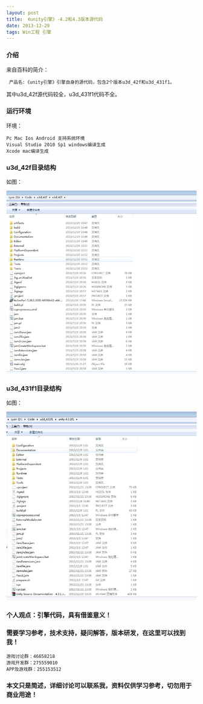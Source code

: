 ```yaml
---
layout: post
title:  《unity引擎》-4.2和4.3版本源代码
date: 2013-12-29
tags: Win工程 引擎
---
```



### 介绍


来自百科的简介：


	 产品名:《unity引擎》引擎自身的源代码，包含2个版本u3d_42f和u3d_431f1。


其中u3d_42f源代码较全，u3d_431f1代码不全。


### 运行环境

环境：

``` 
Pc Mac Ios Android 支持系统环境
Visual Studio 2010 Sp1 windows编译生成
Xcode mac编译生成
``` 

### u3d_42f目录结构

如图：

![](/images/posts/u3d_42f/u3d_42f-1.jpg)

### u3d_431f1目录结构

如图：

![](/images/posts/u3d_431f1/u3d_431f1-1.jpg)


### 个人观点：引擎代码，具有借鉴意义！

### 需要学习参考，技术支持，疑问解答，版本研发，在这里可以找到我！

``` 
游戏讨论群：46658218
游戏开发群：275559010
APP及游戏群：255153512
``` 

### 本文只是简述，详细讨论可以联系我，资料仅供学习参考，切勿用于商业用途！